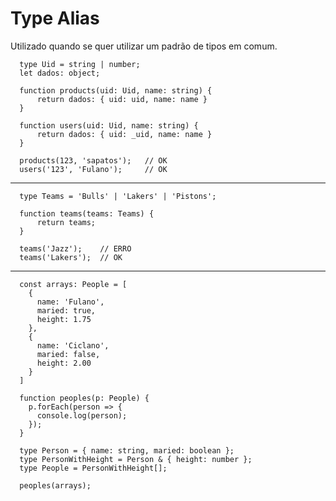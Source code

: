 # Type Alias
Utilizado quando se quer utilizar um padrão de tipos em comum.

      type Uid = string | number;
      let dados: object;

      function products(uid: Uid, name: string) { 
          return dados: { uid: uid, name: name }
      }

      function users(uid: Uid, name: string) { 
          return dados: { uid: _uid, name: name }
      }

      products(123, 'sapatos');   // OK
      users('123', 'Fulano');     // OK
   
---

      type Teams = 'Bulls' | 'Lakers' | 'Pistons';

      function teams(teams: Teams) {
          return teams;
      }

      teams('Jazz');    // ERRO
      teams('Lakers');  // OK

---

      const arrays: People = [
        {
          name: 'Fulano',
          maried: true,
          height: 1.75
        },
        {
          name: 'Ciclano',
          maried: false,
          height: 2.00
        }
      ]
      
      function peoples(p: People) {
        p.forEach(person => {
          console.log(person);
        });
      }
      
      type Person = { name: string, maried: boolean };
      type PersonWithHeight = Person & { height: number };
      type People = PersonWithHeight[];
      
      peoples(arrays);
